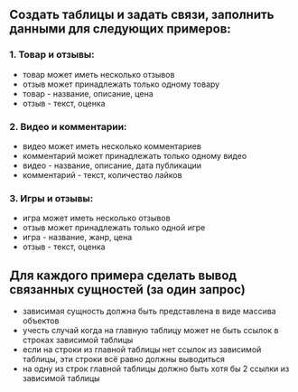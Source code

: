 ## Создать таблицы и задать связи, заполнить данными для следующих примеров:

### 1. Товар и отзывы:
- товар может иметь несколько отзывов
- отзыв может принадлежать только одному товару
- товар - название, описание, цена
- отзыв - текст, оценка

### 2. Видео и комментарии:
- видео может иметь несколько комментариев
- комментарий может принадлежать только одному видео
- видео - название, описание, дата публикации
- комментарий - текст, количество лайков

### 3. Игры и отзывы:
 - игра может иметь несколько отзывов
 - отзыв может принадлежать только одной игре
 - игра - название, жанр, цена
 - отзыв - текст, оценка

## Для каждого примера сделать вывод связанных сущностей (за один запрос)
- зависимая сущность должна быть представлена в виде массива объектов
- учесть случай когда на главную таблицу может не быть ссылок в строках зависимой таблицы
- если на строки из главной таблицы нет ссылок из зависимой таблицы, эти строки всё равно должны выводиться
- на одну из строк главной таблицы должно быть хотя бы 2 ссылки из зависимой таблицы

